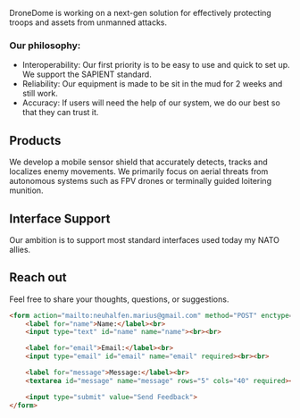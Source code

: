 DroneDome is working on a next-gen solution for effectively protecting troops and assets from unmanned attacks. 

### Our philosophy:
* Interoperability: Our first priority is to be easy to use and quick to set up. We support the SAPIENT standard.
* Reliability: Our equipment is made to be sit in the mud for 2 weeks and still work.
* Accuracy: If users will need the help of our system, we do our best so that they can trust it.

## Products

We develop a mobile sensor shield that accurately detects, tracks and localizes enemy movements. We primarily focus on aerial threats from autonomous systems such as FPV drones or terminally guided loitering munition. 

## Interface Support

Our ambition is to support most standard interfaces used today my NATO allies. 

## Reach out

Feel free to share your thoughts, questions, or suggestions.

```html
<form action="mailto:neuhalfen.marius@gmail.com" method="POST" enctype="text/plain">
    <label for="name">Name:</label><br>
    <input type="text" id="name" name="name"><br><br>

    <label for="email">Email:</label><br>
    <input type="email" id="email" name="email" required><br><br>

    <label for="message">Message:</label><br>
    <textarea id="message" name="message" rows="5" cols="40" required></textarea><br><br>

    <input type="submit" value="Send Feedback">
</form>
```

